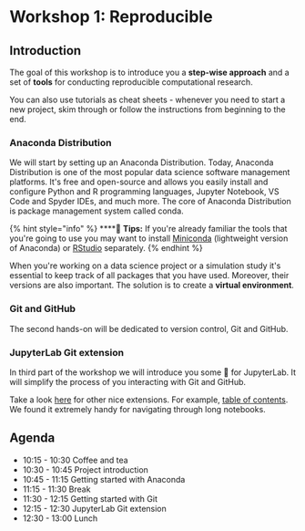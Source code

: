 # Workshop 1: Reproducible

## Introduction

The goal of this workshop is to introduce you a **step-wise approach** and a set of **tools** for conducting reproducible computational research.

You can also use tutorials as cheat sheets - whenever you need to start a new project, skim through or follow the instructions from beginning to the end.

### Anaconda Distribution

We will start by setting up an Anaconda Distribution. Today, Anaconda Distribution is one of the most popular data science software management platforms. It's free and open-source and allows you easily install and configure Python and R programming languages, Jupyter Notebook, VS Code and Spyder IDEs, and much more. The core of Anaconda Distribution is package management system called conda.

{% hint style="info" %}
 ****🧙 **Tips:** If you're already familiar the tools that you're going to use you may want to install [Miniconda](https://docs.conda.io/en/latest/miniconda.html) \(lightweight version of Anaconda\) or [RStudio](https://rstudio.com/) separately.
{% endhint %}

When you're working on a data science project or a simulation study it's essential to keep track of all packages that you have used. Moreover, their versions are also important. The solution is to create a **virtual environment**.

### Git and GitHub

The second hands-on will be dedicated to version control, Git and GitHub.

### JupyterLab Git extension 

In third part of the workshop we will introduce you some 🍪 for JupyterLab. It will simplify the process of you interacting with Git and GitHub.

Take a look [here](https://github.com/mauhai/awesome-jupyterlab) for other nice extensions. For example, [table of contents](https://github.com/ian-r-rose/jupyterlab-toc). We found it extremely handy for navigating through long notebooks.

## Agenda

* 10:15 - 10:30 Coffee and tea
* 10:30 - 10:45 Project introduction
* 10:45 - 11:15 Getting started with Anaconda
* 11:15 - 11:30 Break 
* 11:30 - 12:15 Getting started with Git
* 12:15 - 12:30 JupyterLab Git extension
* 12:30 - 13:00 Lunch

